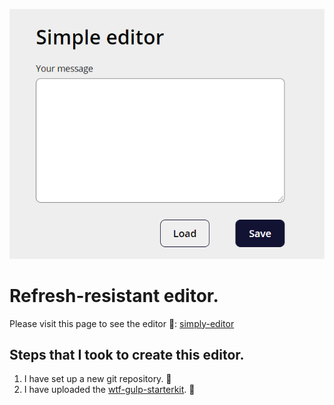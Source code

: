 ![screenshot editor](gh/simply-editor.png)

# Refresh-resistant editor.

Please visit this page to see the editor 🧐: [simply-editor](https://przemekjuzwiszin.github.io/simple-editor)


## Steps that I took to create this editor.
1. I have set up a new git repository. 🧬
2. I have uploaded the [wtf-gulp-starterkit](https://github.com/maciejkorsan/wtf-gulp-starter). 🧰
